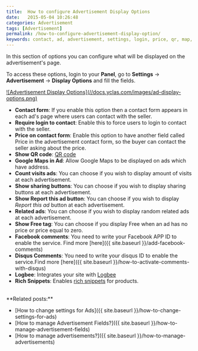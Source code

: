 ```yaml
---
title:  How to configure Advertisement Display Options
date:   2015-05-04 10:26:48
categories: Advertisement
tags: [Advertisement]
permalink: /how-to-configure-advertisement-display-option/
keywords: contact, ad, advertisement, settings, login, price, qr, map, count, counter, visits, share, sharing, report, flag, related, similar, free, comments, facebook, disqus, discuss, logbee, rich snippets, structured data
---
```

In this section of options you can configure what will be displayed on the advertisement's page.

To access these options, login to your **Panel**, go to **Settings** -> **Advertisement** -> **Display Options** and fill the fields.

<a href="//docs.yclas.com/images/ad-display-options.png" class="thumbnail gallery-item" data-gallery>
![Advertisement Display Options](//docs.yclas.com/images/ad-display-options.png)
</a>

+ **Contact form**: If you enable this option then a contact form appears in each ad's page where users can contact with the seller.
+ **Require login to contact**: Enable this to force users to login to contact with the seller.
+ **Price on contact form**: Enable this option to have another field called Price in the advertisement contact form, so the buyer can contact the seller asking about the price. 
+ **Show QR code**: [QR code](http://en.wikipedia.org/wiki/QR_code)
+ **Google Maps in Ad**: Allow Google Maps to be displayed on ads which have address.
+ **Count visits ads**: You can choose if you wish to display amount of visits at each advertisement.
+ **Show sharing buttons**: You can choose if you wish to display sharing buttons at each advertisement.
+ **Show Report this ad button**: You can choose if you wish to display _Report this ad_ button at each advertisement.
+ **Related ads**: You can choose if you wish to display random related ads at each advertisement.
+ **Show Free tag**: You can choose if you display Free when an ad has no price or price equal to zero.
+ **Facebook comments**: You need to write your Facebook APP ID to enable the service. Find more [here]({{ site.baseurl }}/add-facebook-comments)
+ **Disqus Comments**: You need to write your disqus ID to enable the service.Find more [here]({{ site.baseurl }}/how-to-activate-comments-with-disqus)
+ **Logbee**: Integrates your site with [Logbee](http://www.logbee.com/)
+ **Rich Snippets**: Enables [rich snippets](https://developers.google.com/search/docs/data-types/products) for products.

<br>
**Related posts:**

* [How to change settings for Ads]({{ site.baseurl }}/how-to-change-settings-for-ads)
* [How to manage Advertisement Fields?]({{ site.baseurl }}/how-to-manage-advertisement-fields)
* [How to manage advertisements?]({{ site.baseurl }}/how-to-manage-advertisements)